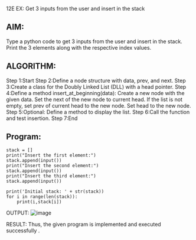 12E EX: Get 3 inputs from the user and insert in the stack
## AIM:
Type a python code to get 3 inputs from the user and insert in the stack. Print the 3 elements along with the respective index values.

## ALGORITHM:
Step 1:Start Step 2:Define a node structure with data, prev, and next. Step 3:Create a class for the Doubly Linked List (DLL) with a head pointer. Step 4:Define a method insert_at_beginning(data): Create a new node with the given data. Set the next of the new node to current head. If the list is not empty, set prev of current head to the new node. Set head to the new node. Step 5:Optional: Define a method to display the list. Step 6:Call the function and test insertion. Step 7:End

## Program:
```
stack = []
print("Insert the first element:")
stack.append(input())
print("Insert the second element:")
stack.append(input())
print("Insert the third element:")
stack.append(input())

print('Initial stack: ' + str(stack))
for i in range(len(stack)):
    print(i,stack[i])
```
OUTPUT:
![image](https://github.com/user-attachments/assets/b2039f38-fabe-4800-897a-481fd941d5c2)


RESULT:
Thus, the given program is implemented and executed successfully .
